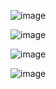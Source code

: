 ![image](https://github.com/user-attachments/assets/6c427ddb-ac29-409c-b529-40d9566b2a49)


![image](https://github.com/user-attachments/assets/1e8b6121-1f91-47ef-a82f-bc00a2705ec9)

![image](https://github.com/user-attachments/assets/a8cd45c1-7d4a-4e99-8e55-80525addcd67)

![image](https://github.com/user-attachments/assets/8f4ccaa7-a02a-4f77-963c-90854a3be250)
